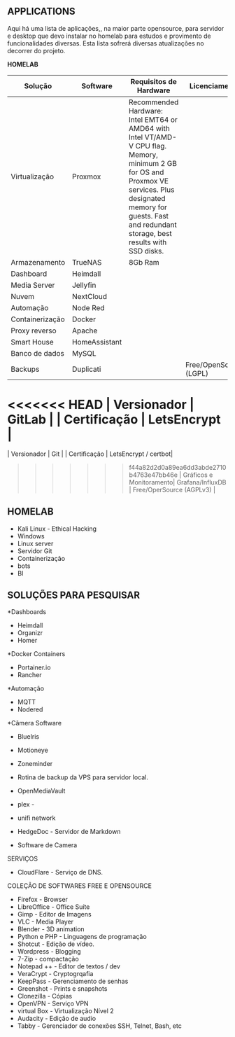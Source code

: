 ## APPLICATIONS ##

Aqui há uma lista de aplicações,, na maior parte opensource, para servidor e desktop que devo instalar no homelab para estudos e provimento de funcionalidades diversas.
Esta lista sofrerá diversas atualizações no decorrer do projeto.


**HOMELAB**

| Solução       | Software    | Requisitos de Hardware | Licenciamento     |
|---------------|-------------|------------------------|-------------------|
| Virtualização | Proxmox     | Recommended Hardware: Intel EMT64 or AMD64 with Intel VT/AMD-V CPU flag. Memory, minimum 2 GB for OS and Proxmox VE services. Plus designated memory for guests. Fast and redundant storage, best results with SSD disks. 
| Armazenamento | TrueNAS     | 8Gb Ram                |                   |
| Dashboard     | Heimdall
| Media Server  | Jellyfin    |
| Nuvem         | NextCloud   |
| Automação     | Node Red    |
| Containerização | Docker |
| Proxy reverso | Apache |
| Smart House   | HomeAssistant |
| Banco de dados| MySQL |
| Backups       | Duplicati | | Free/OpenSource (LGPL)
<<<<<<< HEAD
| Versionador   | GitLab |
| Certificação  | LetsEncrypt |
=======
| Versionador   | Git |
| Certificação  | LetsEncrypt  / certbot|
>>>>>>> f44a82d2d0a89ea6dd3abde2710b4763e47bb46e
| Gráficos e Monitoramento| Grafana/InfluxDB | Free/OperSource (AGPLv3) |


## HOMELAB ##

- Kali Linux - Ethical Hacking
- Windows
- Linux server
- Servidor Git
- Containerização
- bots
- BI


## SOLUÇÕES PARA PESQUISAR ##

*Dashboards
- Heimdall
- Organizr
- Homer

*Docker Containers  
- Portainer.io   
- Rancher

*Automação  
- MQTT 
- Nodered

*Câmera Software
- BlueIris
- Motioneye
- Zoneminder


- Rotina de backup da VPS para servidor local.  
- OpenMediaVault  
- plex - 
- unifi network
- HedgeDoc - Servidor de Markdown
- Software de Camera


SERVIÇOS

- CloudFlare - Serviço de DNS.

COLEÇÃO DE SOFTWARES FREE E OPENSOURCE

- Firefox - Browser
- LibreOffice - Office Suíte
- Gimp - Editor de Imagens
- VLC - Media Player
- Blender - 3D animation
- Python e PHP - Linguagens de programação
- Shotcut - Edição de vídeo.
- Wordpress - Blogging
- 7-Zip - compactação
- Notepad ++ - Editor de textos / dev
- VeraCrypt - Cryptogrqafia
- KeepPass - Gerenciamento de senhas
- Greenshot - Prints e snapshots
- Clonezilla - Cópias
- OpenVPN - Serviço VPN
- virtual Box - Virtualização Nível 2
- Audacity - Edição de audio
- Tabby - Gerenciador de conexões SSH, Telnet, Bash, etc